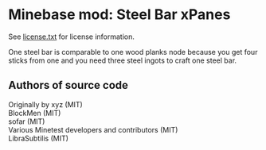 Minebase mod: Steel Bar xPanes
==============================
See [license.txt](./license.txt) for license information.

One steel bar is comparable to one wood planks node because you get four sticks
from one and you need three steel ingots to craft one steel bar.

Authors of source code
----------------------
Originally by xyz (MIT)  
BlockMen (MIT)  
sofar (MIT)  
Various Minetest developers and contributors (MIT)  
LibraSubtilis (MIT)
